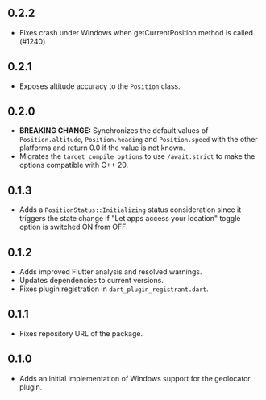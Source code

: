 ## 0.2.2

* Fixes crash under Windows when getCurrentPosition method is called. (#1240)

## 0.2.1

* Exposes altitude accuracy to the `Position` class.

## 0.2.0

* **BREAKING CHANGE:** Synchronizes the default values of `Position.altitude`, `Position.heading` and `Position.speed` with the other platforms and return 0.0 if the value is not known.
* Migrates the `target_compile_options` to use `/await:strict` to make the options compatible with C++ 20.

## 0.1.3

* Adds a `PositionStatus::Initializing` status consideration since it triggers the state change 
if "Let apps access your location" toggle option is switched ON from OFF.

## 0.1.2

* Adds improved Flutter analysis and resolved warnings.
* Updates dependencies to current versions.
* Fixes plugin registration in `dart_plugin_registrant.dart`.

## 0.1.1

* Fixes repository URL of the package.

## 0.1.0

* Adds an initial implementation of Windows support for the geolocator plugin.
